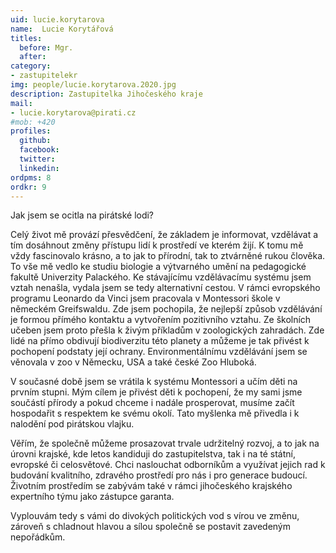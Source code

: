 ```yaml
---
uid: lucie.korytarova
name:  Lucie Korytářová
titles:
  before: Mgr.
  after:
category:
- zastupitelekr
img: people/lucie.korytarova.2020.jpg
description: Zastupitelka Jihočeského kraje
mail:
- lucie.korytarova@pirati.cz
#mob: +420
profiles:
  github:
  facebook:				
  twitter:
  linkedin:
ordpms: 8 
ordkr: 9
---
```


Jak jsem se ocitla na pirátské lodi?

Celý život mě provází přesvědčení, že základem je informovat, vzdělávat a tím dosáhnout změny přístupu lidí k prostředí ve kterém žijí.
K tomu mě vždy fascinovalo krásno, a to jak to přírodní, tak to ztvárněné rukou člověka. To vše mě vedlo ke studiu biologie a výtvarného umění na pedagogické fakultě Univerzity Palackého. Ke stávajícímu vzdělávacímu systému jsem vztah nenašla, vydala jsem se tedy alternativní cestou. V rámci evropského programu Leonardo da Vinci jsem pracovala v Montessori škole v německém Greifswaldu. Zde jsem pochopila, že nejlepší způsob vzdělávání je formou přímého kontaktu a vytvořením pozitivního vztahu. Ze školních učeben jsem proto přešla k živým příkladům v zoologických zahradách. Zde lidé na přímo obdivují biodiverzitu této planety a můžeme je tak přivést k pochopení podstaty její ochrany. Environmentálnímu vzdělávání jsem se věnovala v zoo v Německu, USA a také české Zoo Hluboká.

V současné době jsem se vrátila k systému Montessori a učím děti na prvním stupni. Mým cílem je přivést děti k pochopení, že my sami jsme součástí přírody a pokud chceme i nadále prosperovat, musíme začít hospodařit s respektem ke svému okolí. Tato myšlenka mě přivedla i k nalodění pod pirátskou vlajku.

Věřím, že společně můžeme prosazovat trvale udržitelný rozvoj, a to jak na úrovni krajské, kde letos kandiduji do zastupitelstva, tak i na té státní, evropské či celosvětové. Chci naslouchat odborníkům a využívat jejich rad k budování kvalitního, zdravého prostředí pro nás i pro generace budoucí. Životním prostředím se zabývám také v rámci jihočeského krajského expertního týmu jako zástupce garanta.

Vyplouvám tedy s vámi do divokých politických vod s vírou ve změnu, zároveň s chladnout hlavou a sílou společně se postavit zavedeným nepořádkům.
